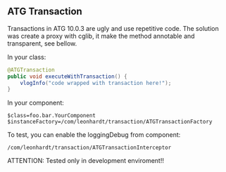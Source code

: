 ATG Transaction
----------
Transactions in ATG 10.0.3 are ugly and use repetitive code. The solution was create a proxy with cglib, it make the method annotable and transparent, see bellow.

In your class:
```java
@ATGTransaction
public void executeWithTransaction() {
	vlogInfo("code wrapped with transaction here!");
}
```
In your component:

	$class=foo.bar.YourComponent
	$instanceFactory=/com/leonhardt/transaction/ATGTransactionFactory


To test, you can enable the loggingDebug from component:

	/com/leonhardt/transaction/ATGTransactionInterceptor

ATTENTION: Tested only in development enviroment!!